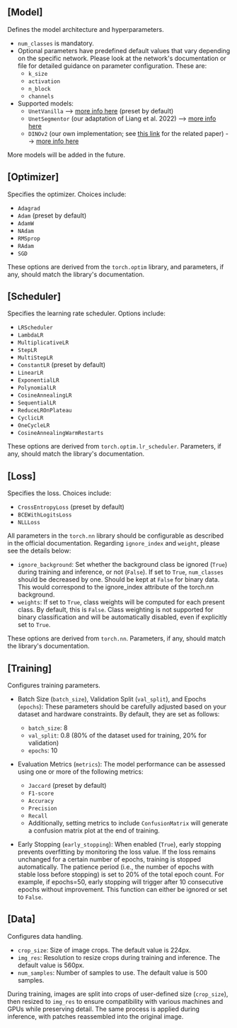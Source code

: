 
## [Model]
Defines the model architecture and hyperparameters.

- `num_classes` is mandatory.
- Optional parameters have predefined default values that vary depending on the specific network. Please look at the network's documentation or file for detailed guidance on parameter configuration. These are:
  - `k_size`
  - `activation`
  - `n_block`
  - `channels` 
- Supported models:
  - `UnetVanilla` --> [more info here](https://github.com/FloFive/SCHISM/blob/main/docs/UnetVanilla.md) (preset by default)
  - `UnetSegmentor` (our adaptation of Liang et al. 2022) --> [more info here](https://github.com/FloFive/SCHISM/blob/main/docs/UnetSegmentor.md)
  - `DINOv2` (our own implementation; see [this link](https://github.com/FloFive) for the related paper) --> [more info here](https://github.com/FloFive/SCHISM/blob/main/docs/DINOv2.md)
  
More models will be added in the future.

## [Optimizer]
Specifies the optimizer. Choices include:

- `Adagrad`
- `Adam` (preset by default)
- `AdamW`
- `NAdam`
- `RMSprop`
- `RAdam`
- `SGD`

These options are derived from the `torch.optim` library, and parameters, if any, should match the library's documentation.

## [Scheduler]
Specifies the learning rate scheduler. Options include:

- `LRScheduler`
- `LambdaLR`
- `MultiplicativeLR`
- `StepLR`
- `MultiStepLR`
- `ConstantLR` (preset by default)
- `LinearLR`
- `ExponentialLR`
- `PolynomialLR`
- `CosineAnnealingLR`
- `SequentialLR`
- `ReduceLROnPlateau`
- `CyclicLR`
- `OneCycleLR`
- `CosineAnnealingWarmRestarts`

These options are derived from `torch.optim.lr_scheduler`. Parameters, if any, should match the library's documentation.

## [Loss]
Specifies the loss. Choices include:

- `CrossEntropyLoss` (preset by default)
- `BCEWithLogitsLoss`
- `NLLLoss`

All parameters in the `torch.nn` library should be configurable as described in the official documentation. Regarding `ignore_index` and `weight`, please see the details below:
- `ignore_background`: Set whether the background class be ignored (`True`) during training and inference, or not (`False`). If set to `True`, `num_classes` should be decreased by one. Should be kept at `False` for binary data. This would correspond to the ignore_index attribute of the torch.nn background.
- `weights`: If set to `True`, class weights will be computed for each present class. By default, this is `False`. Class weighting is not supported for binary classification and will be automatically disabled, even if explicitly set to `True`.


These options are derived from `torch.nn`. Parameters, if any, should match the library's documentation.

## [Training]
Configures training parameters.

- Batch Size (`batch_size`), Validation Split (`val_split`), and Epochs (`epochs`): These parameters should be carefully adjusted based on your dataset and hardware constraints. By default, they are set as follows:
  - `batch_size`: 8
  - `val_split`: 0.8 (80% of the dataset used for training, 20% for validation)
  - `epochs`: 10
    
- Evaluation Metrics (`metrics`): The model performance can be assessed using one or more of the following metrics:
  - `Jaccard` (preset by default)
  - `F1-score`
  - `Accuracy`
  - `Precision`
  - `Recall`
  - Additionally, setting metrics to include `ConfusionMatrix` will generate a confusion matrix plot at the end of training.
    
- Early Stopping (`early_stopping`): When enabled (`True`), early stopping prevents overfitting by monitoring the loss value. If the loss remains unchanged for a certain number of epochs, training is stopped automatically. The patience period (i.e., the number of epochs with stable loss before stopping) is set to 20% of the total epoch count. For example, if epochs=50, early stopping will trigger after 10 consecutive epochs without improvement. This function can either be ignored or set to `False`.

## [Data]
Configures data handling.

- `crop_size`: Size of image crops. The default value is 224px.
- `img_res`: Resolution to resize crops during training and inference. The default value is 560px.
- `num_samples`: Number of samples to use. The default value is 500 samples.

During training, images are split into crops of user-defined size (`crop_size`), then resized to `img_res` to ensure compatibility with various machines and GPUs while preserving detail. The same process is applied during inference, with patches reassembled into the original image.


